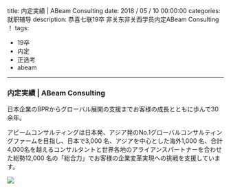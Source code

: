 title: 内定実績 | ABeam Consulting
date: 2018 / 05 / 10 00:00:00
categories: 就职辅导
description: 恭喜七联19卒 非关东非关西学员内定ABeam Consulting ！
tags: 
- 19卒
- 内定
- 正选考
- abeam

---

### 内定実績 | ABeam Consulting

日本企業のBPRからグローバル展開の支援までお客様の成長とともに歩んで30余年。

アビームコンサルティングは日本発、アジア発のNo.1グローバルコンサルティングファームを目指し、日本で3,000 名、アジアを中心とした海外1,000 名、合計4,000名を越えるコンサルタントと世界各地のアライアンスパートナーを合わせた総勢12,000 名の「総合力」でお客様の企業変革実現への挑戦を支援しています。

![](http://wx4.sinaimg.cn/mw690/a9a40e85gy1fr6k1eqtvwj20ty13341c.jpg)